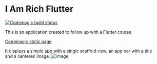 # I Am Rich Flutter
[![Codemagic build status](https://api.codemagic.io/apps/6182b82115ccba8bf85b00f4/6182b82115ccba8bf85b00f3/status_badge.svg)](https://codemagic.io/apps/6182b82115ccba8bf85b00f4/6182b82115ccba8bf85b00f3/latest_build)

This is an application created to follow up with a Flutter course.

[Codemagic static page](https://sf-iamrichflutter.codemagic.app)

It displays a simple app with a single scaffold view, an app bar with a title and a centered image.
![image](https://user-images.githubusercontent.com/29107481/139703923-9e533587-8ec3-439f-ba46-8732050441c6.png)
